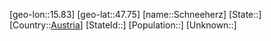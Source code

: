 ﻿---
location: [47.75,15.83]
type: City
tags:
- geo/City


SpocWebEntityId: 34058
isDeleted: false
confidential: public

---
[geo-lon::15.83]
[geo-lat::47.75]
[name::Schneeherz]
[State::]
[Country::[Austria](geo/Continent/Europe/Austria.md)]
[StateId::]
[Population::]
[Unknown::]

